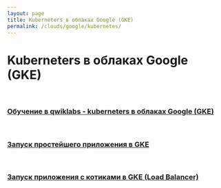 ```yaml
---
layout: page
title: Kuberneters в облаках Google (GKE)
permalink: /clouds/google/kubernetes/
---
```


# Kuberneters в облаках Google (GKE)


<br/>

### [Обучение в qwiklabs - kuberneters в облаках Google (GKE)](/clouds/google/kubernetes/qwiklabs/)

<br/>

### [Запуск простейшего приложения в GKE](/clouds/google/kubernetes/gke-simple-app/)

<br/>

### [Запуск приложения с котиками в GKE (Load Balancer)](/clouds/google/kubernetes/google/cats-app/)
